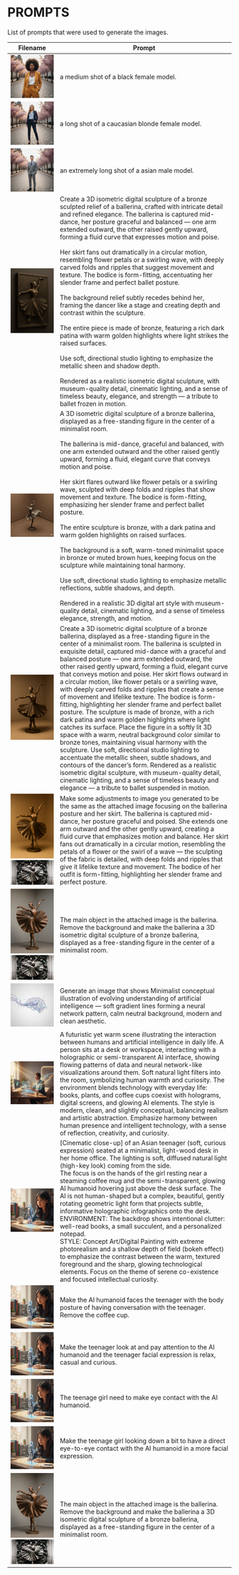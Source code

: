 # PROMPTS

List of prompts that were used to generate the images.

| Filename | Prompt |
| --- | --- |
| <img alt="AI GenImg" src="Gemini_Generated_Image_19mcuz19mcuz19mc.png"> | a medium shot of a black female model. |
| <img alt="AI GenImg" src="Gemini_Generated_Image_jayk1hjayk1hjayk.png"> | a long shot of a caucasian blonde female model. |
| <img alt="AI GenImg" src="Gemini_Generated_Image_r4pyy5r4pyy5r4py.png"> | an extremely long shot of a asian male model.|
| <img alt="AI GenImg" src="ChatGPT Image Oct 15, 2025, 11_38_53 PM.png"> | Create a 3D isometric digital sculpture of a bronze sculpted relief of a ballerina, crafted with intricate detail and refined elegance. The ballerina is captured mid-dance, her posture graceful and balanced — one arm extended outward, the other raised gently upward, forming a fluid curve that expresses motion and poise.<br><br>Her skirt fans out dramatically in a circular motion, resembling flower petals or a swirling wave, with deeply carved folds and ripples that suggest movement and texture. The bodice is form-fitting, accentuating her slender frame and perfect ballet posture.<br><br>The background relief subtly recedes behind her, framing the dancer like a stage and creating depth and contrast within the sculpture.<br><br>The entire piece is made of bronze, featuring a rich dark patina with warm golden highlights where light strikes the raised surfaces.<br><br>Use soft, directional studio lighting to emphasize the metallic sheen and shadow depth.<br><br>Rendered as a realistic isometric digital sculpture, with museum-quality detail, cinematic lighting, and a sense of timeless beauty, elegance, and strength — a tribute to ballet frozen in motion. |
| <img alt="AI GenImg" src="Gemini_Generated_Image_to8wstto8wstto8w.png"> | A 3D isometric digital sculpture of a bronze ballerina, displayed as a free-standing figure in the center of a minimalist room.<br><br>The ballerina is mid-dance, graceful and balanced, with one arm extended outward and the other raised gently upward, forming a fluid, elegant curve that conveys motion and poise.<br><br>Her skirt flares outward like flower petals or a swirling wave, sculpted with deep folds and ripples that show movement and texture. The bodice is form-fitting, emphasizing her slender frame and perfect ballet posture.<br><br>The entire sculpture is bronze, with a dark patina and warm golden highlights on raised surfaces.<br><br>The background is a soft, warm-toned minimalist space in bronze or muted brown hues, keeping focus on the sculpture while maintaining tonal harmony.<br><br>Use soft, directional studio lighting to emphasize metallic reflections, subtle shadows, and depth.<br><br>Rendered in a realistic 3D digital art style with museum-quality detail, cinematic lighting, and a sense of timeless elegance, strength, and motion. |
| <img alt="AI GenImg" src="ChatGPT Image Oct 15, 2025, 11_52_54 PM.png"> | Create a 3D isometric digital sculpture of a bronze ballerina, displayed as a free-standing figure in the center of a minimalist room. The ballerina is sculpted in exquisite detail, captured mid-dance with a graceful and balanced posture — one arm extended outward, the other raised gently upward, forming a fluid, elegant curve that conveys motion and poise. Her skirt flows outward in a circular motion, like flower petals or a swirling wave, with deeply carved folds and ripples that create a sense of movement and lifelike texture. The bodice is form-fitting, highlighting her slender frame and perfect ballet posture. The sculpture is made of bronze, with a rich dark patina and warm golden highlights where light catches its surface. Place the figure in a softly lit 3D space with a warm, neutral background color similar to bronze tones, maintaining visual harmony with the sculpture. Use soft, directional studio lighting to accentuate the metallic sheen, subtle shadows, and contours of the dancer’s form. Rendered as a realistic isometric digital sculpture, with museum-quality detail, cinematic lighting, and a sense of timeless beauty and elegance — a tribute to ballet suspended in motion. |
| <img alt="AI GenImg" src="ChatGPT Image Oct 16, 2025, 12_02_14 AM.png"> <img alt="AI GenImg" src="ballerina.jpg"> | Make some adjustments to image you generated to be the same as the attached image focusing on the ballerina posture and her skirt. The ballerina is captured mid-dance, her posture graceful and poised. She extends one arm outward and the other gently upward, creating a fluid curve that emphasizes motion and balance. Her skirt fans out dramatically in a circular motion, resembling the petals of a flower or the swirl of a wave — the sculpting of the fabric is detailed, with deep folds and ripples that give it lifelike texture and movement. The bodice of her outfit is form-fitting, highlighting her slender frame and perfect posture. |
| <img alt="AI GenImg" src="ChatGPT Image Oct 16, 2025, 12_11_52 AM.png"> <img alt="AI GenImg" src="ballerina.jpg"> | The main object in the attached image is the ballerina. Remove the background and make the ballerina a 3D isometric digital sculpture of a bronze ballerina, displayed as a free-standing figure in the center of a minimalist room. |
| <img alt="AI GenImg" src="Gemini_Generated_Image_1ap0tf1ap0tf1ap0.png"> | Generate an image that shows Minimalist conceptual illustration of evolving understanding of artificial intelligence — soft gradient lines forming a neural network pattern, calm neutral background, modern and clean aesthetic. |
| <img alt="AI GenImg" src="Gemini_Generated_Image_yoiul6yoiul6yoiu.png"> | A futuristic yet warm scene illustrating the interaction between humans and artificial intelligence in daily life. A person sits at a desk or workspace, interacting with a holographic or semi-transparent AI interface, showing flowing patterns of data and neural network-like visualizations around them. Soft natural light filters into the room, symbolizing human warmth and curiosity. The environment blends technology with everyday life: books, plants, and coffee cups coexist with holograms, digital screens, and glowing AI elements. The style is modern, clean, and slightly conceptual, balancing realism and artistic abstraction. Emphasize harmony between human presence and intelligent technology, with a sense of reflection, creativity, and curiosity. |
| <img alt="AI GenImg" src="Gemini_Generated_Image_dd7o60dd7o60dd7o.png"> | [Cinematic close-up] of an Asian teenager (soft, curious expression) seated at a minimalist, light-wood desk in her home office. The lighting is soft, diffused natural light (high-key look) coming from the side.<br>The focus is on the hands of the girl resting near a steaming coffee mug and the semi-transparent, glowing AI humanoid hovering just above the desk surface. The AI is not human-shaped but a complex, beautiful, gently rotating geometric light form that projects subtle, informative holographic infographics onto the desk.<br>ENVIRONMENT: The backdrop shows intentional clutter: well-read books, a small succulent, and a personalized notepad.<br>STYLE: Concept Art/Digital Painting with extreme photorealism and a shallow depth of field (bokeh effect) to emphasize the contrast between the warm, textured foreground and the sharp, glowing technological elements. Focus on the theme of serene co-existence and focused intellectual curiosity. |
| <img alt="AI GenImg" src="Gemini_Generated_Image_n6h7rln6h7rln6h7.png"> | Make the AI humanoid faces the teenager with the body posture of having conversation with the teenager. Remove the coffee cup. |
| <img alt="AI GenImg" src="Gemini_Generated_Image_fb1qjfb1qjfb1qjf.png"> | Make the teenager look at and pay attention to the AI humanoid and the teenager facial expression is relax, casual and curious. |
| <img alt="AI GenImg" src="Gemini_Generated_Image_g9x6lhg9x6lhg9x6.png"> | The teenage girl need to make eye contact with the AI humanoid. |
| <img alt="AI GenImg" src="Gemini_Generated_Image_clgulzclgulzclgu.png"> | Make the teenage girl looking down a bit to have a direct eye-to-eye contact with the AI humanoid in a more facial expression. |
| <img alt="AI GenImg" src="ChatGPT Image Oct 16, 2025, 12_11_52 AM.png"> <img alt="AI GenImg" src="ballerina.jpg"> | The main object in the attached image is the ballerina. Remove the background and make the ballerina a 3D isometric digital sculpture of a bronze ballerina, displayed as a free-standing figure in the center of a minimalist room. |
